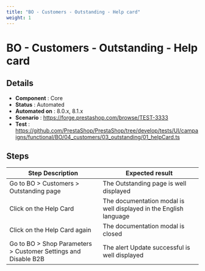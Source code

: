 ```yaml
---
title: "BO - Customers - Outstanding - Help card"
weight: 1
---
```


# BO - Customers - Outstanding - Help card
## Details
* **Component** : Core
* **Status** : Automated
* **Automated on** : 8.0.x, 8.1.x
* **Scenario** : https://forge.prestashop.com/browse/TEST-3333
* **Test** : https://github.com/PrestaShop/PrestaShop/tree/develop/tests/UI/campaigns/functional/BO/04_customers/03_outstanding/01_helpCard.ts

## Steps
| Step Description | Expected result |
| ----- | ----- |
| Go to BO > Customers > Outstanding page | The Outstanding page is well displayed |
| Click on the Help Card | The documentation modal is well displayed in the English language |
| Click on the Help Card again | The documentation modal is closed |
| Go to BO > Shop Parameters > Customer Settings and Disable B2B | The alert Update successful is well displayed |
